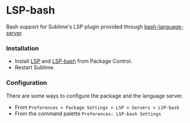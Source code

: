 # LSP-bash

Bash support for Sublime's LSP plugin provided through [bash-language-server](https://github.com/bash-lsp/bash-language-server).

### Installation

- Install [LSP](https://packagecontrol.io/packages/LSP) and [LSP-bash](https://packagecontrol.io/packages/LSP-bash) from Package Control.
- Restart Sublime.

### Configuration

There are some ways to configure the package and the language server.

- From `Preferences > Package Settings > LSP > Servers > LSP-bash`
- From the command palette `Preferences: LSP-bash Settings`
